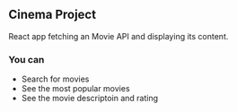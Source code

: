 ## Cinema Project

React app fetching an Movie API and displaying its content.

### You can
- Search for movies
- See the most popular movies
- See the movie descriptoin and rating
